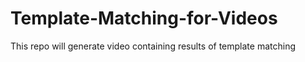 # Template-Matching-for-Videos
This repo will generate video containing results of template matching 

